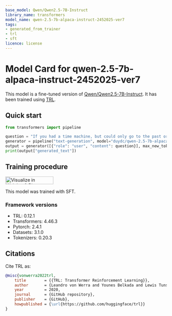 ```yaml
---
base_model: Qwen/Qwen2.5-7B-Instruct
library_name: transformers
model_name: qwen-2.5-7b-alpaca-instruct-2452025-ver7
tags:
- generated_from_trainer
- trl
- sft
licence: license
---
```


# Model Card for qwen-2.5-7b-alpaca-instruct-2452025-ver7

This model is a fine-tuned version of [Qwen/Qwen2.5-7B-Instruct](https://huggingface.co/Qwen/Qwen2.5-7B-Instruct).
It has been trained using [TRL](https://github.com/huggingface/trl).

## Quick start

```python
from transformers import pipeline

question = "If you had a time machine, but could only go to the past or the future once and never return, which would you choose and why?"
generator = pipeline("text-generation", model="duydc/qwen-2.5-7b-alpaca-instruct-2452025-ver7", device="cuda")
output = generator([{"role": "user", "content": question}], max_new_tokens=128, return_full_text=False)[0]
print(output["generated_text"])
```

## Training procedure

[<img src="https://raw.githubusercontent.com/wandb/assets/main/wandb-github-badge-28.svg" alt="Visualize in Weights & Biases" width="150" height="24"/>](https://wandb.ai/duydc/huggingface/runs/uda7b8n3)

This model was trained with SFT.

### Framework versions

- TRL: 0.12.1
- Transformers: 4.46.3
- Pytorch: 2.4.1
- Datasets: 3.1.0
- Tokenizers: 0.20.3

## Citations



Cite TRL as:
    
```bibtex
@misc{vonwerra2022trl,
	title        = {{TRL: Transformer Reinforcement Learning}},
	author       = {Leandro von Werra and Younes Belkada and Lewis Tunstall and Edward Beeching and Tristan Thrush and Nathan Lambert and Shengyi Huang and Kashif Rasul and Quentin Gallouédec},
	year         = 2020,
	journal      = {GitHub repository},
	publisher    = {GitHub},
	howpublished = {\url{https://github.com/huggingface/trl}}
}
```